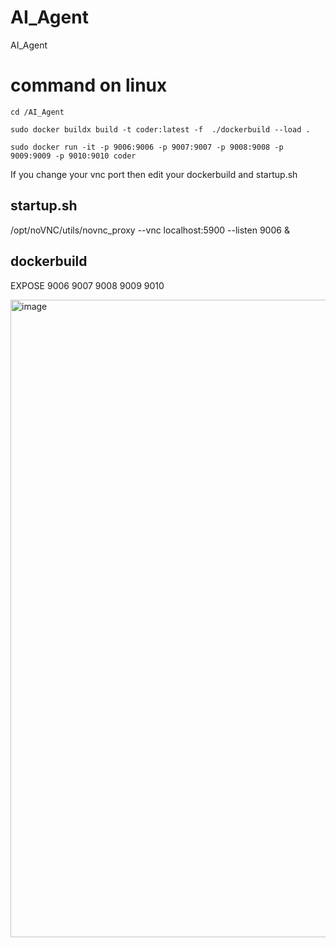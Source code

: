 # AI_Agent
AI_Agent
# command on linux

``cd /AI_Agent ``

`` sudo docker buildx build -t coder:latest -f  ./dockerbuild --load . ``


`` sudo docker run -it -p 9006:9006 -p 9007:9007 -p 9008:9008 -p 9009:9009 -p 9010:9010 coder ``

If you change your vnc port then edit your dockerbuild and startup.sh

## startup.sh
/opt/noVNC/utils/novnc_proxy --vnc localhost:5900 --listen 9006 &
## dockerbuild
EXPOSE 9006 9007 9008 9009 9010

<img width="1916" height="1020" alt="image" src="https://github.com/user-attachments/assets/a0a44bad-1744-413c-b6da-0362f5e0052a" />
